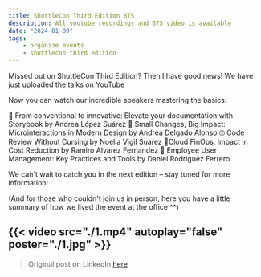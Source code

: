 ```yaml
---
title: ShuttleCon Third Edition BTS
description: All youtube recordings and BTS video is available
date: "2024-01-09"
tags:
    - organize events
    - shuttlecon third edition
---
```

Missed out on ShuttleCon Third Edition? Then I have good news! We have just uploaded the talks on [YouTube](https://www.youtube.com/playlist?list=PL4Iz2bvH3gETzbNWjha2UtWWqlH0RA44R)

Now you can watch our incredible speakers mastering the basics:

🚀 From conventional to innovative: Elevate your documentation with Storybook by Andrea López Suárez
🌟 Small Changes, Big Impact: Microinteractions in Modern Design by Andrea Delgado Alonso
🤓 Code Review Without Cursing by Noelia Vigil Suarez
💸Cloud FinOps: Impact in Cost Reduction by Ramiro Alvarez Fernandez
🔐 Employee User Management: Key Practices and Tools by Daniel Rodriguez Ferrero

We can't wait to catch you in the next edition – stay tuned for more information!

(And for those who couldn't join us in person, here you have a little summary of how we lived the event at the office ^^)

{{< video src="./1.mp4" autoplay="false" poster="./1.jpg" >}}
-----

> Original post on LinkedIn [here](https://www.linkedin.com/posts/anagciaschz_missed-out-on-shuttlecon-third-edition-then-activity-7141038199732158465-3Wm5?utm_source=share&utm_medium=member_desktop)

